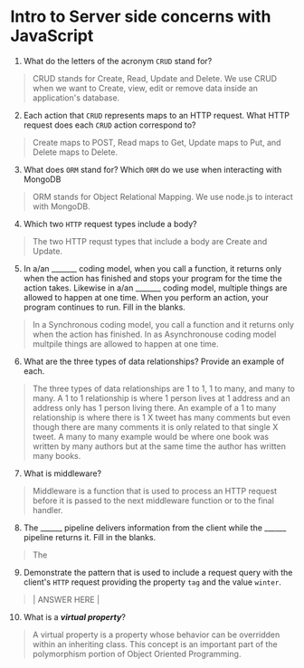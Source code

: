 # Intro to Server side concerns with JavaScript
01. What do the letters of the acronym `CRUD` stand for?

  > CRUD stands for Create, Read, Update and Delete.  We use CRUD when we want to Create, view, edit or remove data inside an application's database.

02. Each action that `CRUD` represents maps to an HTTP request. What HTTP request does each `CRUD` action correspond to?

  > Create maps to POST, Read maps to Get, Update maps to Put, and Delete maps to Delete.   

03. What does `ORM` stand for? Which `ORM` do we use when interacting with MongoDB

  > ORM stands for Object Relational Mapping.  We use node.js to interact with MongoDB.

04. Which two `HTTP` request types include a body?

  > The two HTTP requst types that include a body are Create and Update.

05. In a/an _______ coding model, when you call a function, it returns only when the action has finished and stops your program for the time the action takes. Likewise in a/an _______ coding model, multiple things are allowed to happen at one time. When you perform an action, your program continues to run.  Fill in the blanks.

  > In a Synchronous coding model, you call a function and it returns only when the action has finished.  In as Asynchronouse coding model multpile things are allowed to happen at one time.

06. What are the three types of data relationships? Provide an example of each.

  > The three types of data relationships are 1 to 1, 1 to many, and many to many.  A 1 to 1 relationship is where 1 person lives at 1 address and an address only has 1 person living there.  An example of a 1 to many relationship is where there is 1 X tweet has many comments but even though there are many comments it is only related to that single X tweet. A many to many example would be where one book was written by many authors but at the same time the author has written many books.

07. What is middleware?

  > Middleware is a function that is used to process an HTTP request before it is passed to the next middleware function or to the final handler.  

08. The ______ pipeline delivers information from the client while the ______ pipeline returns it. Fill in the blanks. 

  > The

09. Demonstrate the pattern that is used to include a request query with the client's `HTTP` request providing the property `tag` and the value `winter`.

  > | ANSWER HERE |

10. What is a ***virtual property***?

  > A virtual property is a property whose behavior can be overridden within an inheriting class. This concept is an important part of the polymorphism portion of Object Oriented Programming.
